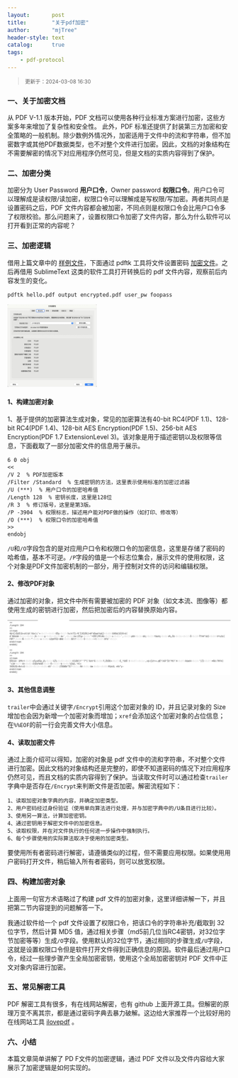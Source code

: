 ```yaml
---
layout:       post
title:        "关于pdf加密"
author:       "mjTree"
header-style: text
catalog:      true
tags:
    - pdf-protocol
---
```


><small>更新于：2024-03-08 16:30</small>


### 一、关于加密文档
从 PDF V-1.1 版本开始，PDF 文档可以使用各种行业标准方案进行加密，这些方案多年来增加了复杂性和安全性。 此外，PDF 标准还提供了封装第三方加密和安全策略的一般机制。除少数例外情况外，加密适用于文件中的流和字符串，但不加密数字或其他PDF数据类型，也不对整个文件进行加密。因此，文档的对象结构在不需要解密的情况下对应用程序仍然可见，但是文档的实质内容得到了保护。  


### 二、加密分类
加密分为 User Password **用户口令**，Owner password **权限口令**。用户口令可以理解成是读权限/读加密，权限口令可以理解成是写权限/写加密。两者共同点是设置密码之后，PDF 文件内容都会被加密，不同点则是权限口令会比用户口令多了权限校验。那么问题来了，设置权限口令加密了文件内容，那么为什么软件可以打开看到正常的内容呢？  


### 三、加密逻辑
借用上篇文章中的 [样例文件](/data/2023/hello.pdf)，下面通过 pdftk 工具将文件设置密码 [加密文件](/data/2024/encrypted.pdf)。之后再借用 SublimeText 这类的软件工具打开转换后的 pdf 文件内容，观察前后内容发生的变化。  

```shell
pdftk hello.pdf output encrypted.pdf user_pw foopass
```
<img src="/img/article-img/2024/0102_1.jpg" alt="permission" width="40%" height="40%">  


#### 1、构建加密对象
1、基于提供的加密算法生成对象，常见的加密算法有40-bit RC4(PDF 1.1)、128-bit RC4(PDF 1.4)、128-bit AES Encryption(PDF 1.5)、256-bit AES Encryption(PDF 1.7 ExtensionLevel 3)。该对象是用于描述密钥以及权限等信息，下面截取了一部分加密文件的信息用于展示。  

```text
6 0 obj 
<<
/V 2  % PDF加密版本
/Filter /Standard  % 生成密钥的方法，这里表示使用标准的加密过滤器
/U (***)  % 用户口令的加密哈希值
/Length 128  % 密钥长度，这里是128位
/R 3  % 修订版号，这里是第3版。
/P -3904  % 权限标志，描述用户能对PDF做的操作（如打印、修改等）
/O (***)  % 权限口令的加密哈希值
>>
endobj
```

`/U`和`/O`字段包含的是对应用户口令和权限口令的加密信息，这里是存储了密码的哈希值，基本不可逆。`/P`字段的值是一个标志位集合，展示文件的使用权限，这个对象是PDF文件加密机制的一部分，用于控制对文件的访问和编辑权限。  


#### 2、修改PDF对象
通过加密的对象，把文件中所有需要被加密的 PDF 对象（如文本流、图像等）都使用生成的密钥进行加密，然后把加密后的内容替换原始内容。  

![confuse](/img/article-img/2024/0102_2.jpg)  


#### 3、其他信息调整
`trailer`中会通过关键字`/Encrypt`引用这个加密对象的 ID，并且记录对象的 Size 增加也会因为新增一个加密对象而增加；`xref`会添加这个加密对象的占位信息；在`%%EOF`的前一行会完善文件大小信息。  


#### 4、读取加密文件

通过上面介绍可以得知，加密的对象是 pdf 文件中的流和字符串，不对整个文件进行加密。因此文档的对象结构还是完整的，即使不知道密码的情况下对应用程序仍然可见，而且文档的实质内容得到了保护。当读取文件时可以通过检查`trailer`字典中是否存在`/Encrypt`来判断文件是否加密。解密流程如下：  

```text
1、读取加密对象字典的内容，并确定加密类型。
2、用户密码经过身份验证（使用单向算法进行处理，并与加密字典中的/U条目进行比较）。
3、使用另一算法，计算加密密钥。
4、通过密钥用于解密文件中的加密信息。
5、读取权限，并在对文件执行的任何进一步操作中强制执行。
6、每个步骤使用的实际算法取决于使用的加密类型。
```
要使用所有者密码进行解密，请遵循类似的过程，但不需要应用权限。如果使用用户密码打开文件，稍后输入所有者密码，则可以放宽权限。


### 四、构建加密对象
上面用一句官方术语略过了构建 pdf 文件的加密对象，这里详细讲解一下，并且把第二节内容提到的问题解答一下。  

我通过软件给一个 pdf 文件设置了权限口令，把该口令的字符串补充/截取到 32 位字节，然后计算 MD5 值，通过相关步骤（md5前几位当RC4密钥，对32位字节加密等等）生成`/O`字段。使用默认的32位字节，通过相同的步骤生成`/U`字段，这就是设置权限口令但是软件打开文件得到正确信息的原因。软件最后通过用户口令，经过一些理步骤产生全局加密密钥，使用这个全局加密密钥对 PDF 文件中正文对象内容进行加密。  


### 五、常见解密工具

PDF 解密工具有很多，有在线网站解密，也有 github 上面开源工具。但解密的原理万变不离其宗，都是通过密码字典去暴力破解。这边给大家推荐一个比较好用的在线网站工具 [ilovepdf](https://www.ilovepdf.com/zh-cn/unlock_pdf) 。  


### 六、小结

本篇文章简单讲解了 PD F文件的加密逻辑，通过 PDF 文件以及文件内容给大家展示了加密逻辑是如何实现的。  

